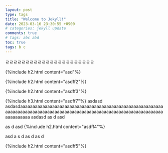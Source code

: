 ```yaml
---
layout: post
type: tags
title: "Welcome to Jekyll!"
date: 2023-03-16 23:30:55 +0900
# categories: jekyll update
comments: true
# tags: abc abd
toc: true
tags: b c
---
```


ㄹㄹㄹㄹㄹㄹㄹㄹㄹㄹㄹㄹㄹㄹㄹㄹㄹㄹㄹㄹㄹㄹ

{%include h2.html content="asd"%}

{%include h2.html content="asdff2"%}

{%include h2.html content="asdff3"%}

{%include h3.html content="asdff7"%}
asdasd
asdasdaaaaaaaaaaaaaaaaaaaaaaaaaaaaaaaaaaaaaaaaaaaaaaaaaaaaaaaaaaaaaaaaaaaaaaaaaaaaaaaaaaaaaaaaaaaaaaaaaaaaaaaaaaaaaaaaaaaaaaaaaaaaaaaaaaaa
asdasd
as
d
asd

as
d
asd
{%include h2.html content="asdff4"%}

asd
a
s
d
as
d
as
d

{%include h2.html content="asdff5"%}

